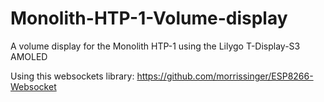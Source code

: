 # Monolith-HTP-1-Volume-display
A volume display for the Monolith HTP-1 using the Lilygo T-Display-S3 AMOLED


Using this websockets library: https://github.com/morrissinger/ESP8266-Websocket
